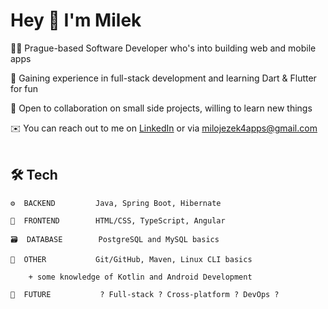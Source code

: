 # Hey 👋 I'm Milek

👨‍💻 Prague-based Software Developer who's into building web and mobile apps

🌱 Gaining experience in full-stack development and learning Dart & Flutter for fun

💪 Open to collaboration on small side projects, willing to learn new things

✉️ You can reach out to me on [LinkedIn](https://www.linkedin.com/in/miloslav-jezek/) or via milojezek4apps@gmail.com
<br/>
<br/>

## 🛠️ Tech 
```
⚙️  BACKEND         Java, Spring Boot, Hibernate

🎨  FRONTEND        HTML/CSS, TypeScript, Angular

🗃️  DATABASE        PostgreSQL and MySQL basics

🔨  OTHER           Git/GitHub, Maven, Linux CLI basics

    + some knowledge of Kotlin and Android Development

🤔  FUTURE           ? Full-stack ? Cross-platform ? DevOps ?
```


<!---
milojezek/milojezek is a ✨ special ✨ repository because its `README.md` (this file) appears on your GitHub profile.
You can click the Preview link to take a look at your changes.
--->

